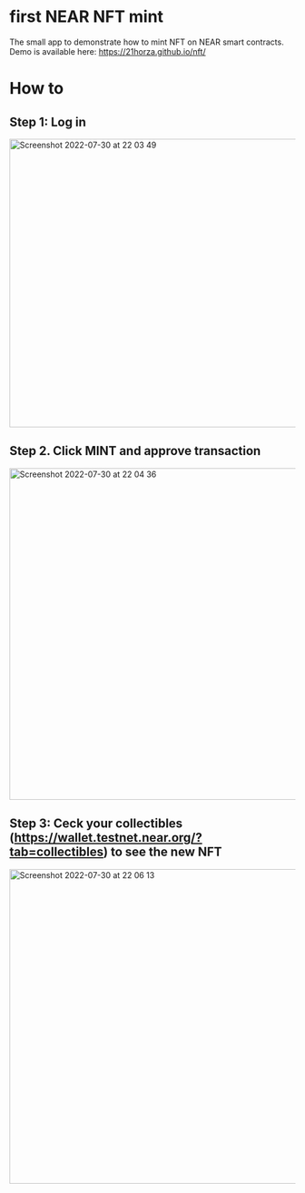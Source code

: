 first NEAR NFT mint
==================
The small app to demonstrate how to mint NFT on NEAR smart contracts.
Demo is available here: https://21horza.github.io/nft/

How to
===========

Step 1: Log in
--------------------
<img width="507" alt="Screenshot 2022-07-30 at 22 03 49" src="https://user-images.githubusercontent.com/81642088/181918024-9f83b173-731c-4e5b-ae8a-00c1abb03281.png">



Step 2. Click MINT and approve transaction
--------------------
<img width="583" alt="Screenshot 2022-07-30 at 22 04 36" src="https://user-images.githubusercontent.com/81642088/181918021-ccc13706-8176-4757-becc-cf6a9dcf89ef.png">



Step 3: Ceck your collectibles (https://wallet.testnet.near.org/?tab=collectibles) to see the new NFT
----------------------
<img width="553" alt="Screenshot 2022-07-30 at 22 06 13" src="https://user-images.githubusercontent.com/81642088/181918013-a3048a11-6fa3-41fc-ab27-bf90afb03867.png">
